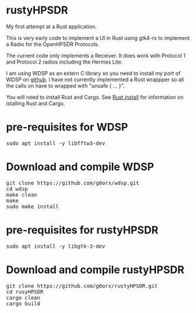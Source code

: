 # rustyHPSDR

My first attempt at a Rust application.

This is very early code to implement a UI in Rust using gtk4-rs to implement a Radio for the OpenHPSDR Protocols.

The current code only implements a Receiver. It does work with Protocol 1 and Protocol 2 radios including the Hermes Lite.

I am using WDSP as an extern C library so you need to install my port of WDSP on [github](https://github.com/g0orx/wdsp.git). I have not currently implemented a Rust wrappper so all the calls on have to wrapped with "unsafe { ... }".

You will need to install Rust and Cargo. See [Rust install](https://www.rust-lang.org/tools/install) for information on istalling Rust and Cargo.

# pre-requisites for WDSP
<pre>
sudo apt install -y libfftw3-dev
</pre>

# Download and compile WDSP
<pre>
git clone https://github.com/g0orx/wdsp.git
cd wdsp
make clean
make
sudo make install
</pre>

# pre-requisites for rustyHPSDR
<pre>
sudo apt install -y libgtk-3-dev
</pre>

# Download and compile rustyHPSDR
<pre>
git clone https://github.com/g0orx/rustyHPSDR.git
cd rusyHPSDR
cargo clean
cargo build
</pre>

